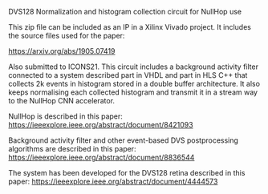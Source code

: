 DVS128 Normalization and histogram collection circuit for NullHop use

This zip file can be included as an IP in a Xilinx Vivado project. It includes the source files used for the paper:

https://arxiv.org/abs/1905.07419

Also submitted to ICONS21.
This circuit includes a background activity filter connected to a system described part in VHDL and part in HLS C++ that collects 2k events in histogram stored in a double buffer architecture. It also keeps normalising each collected histogram and transmit it in a stream way to the NullHop CNN accelerator. 

NullHop is described in this paper: https://ieeexplore.ieee.org/abstract/document/8421093

Background activity filter and other event-based DVS postprocessing algorithms are described in this paper: https://ieeexplore.ieee.org/abstract/document/8836544

The system has been developed for the DVS128 retina described in this paper: https://ieeexplore.ieee.org/abstract/document/4444573